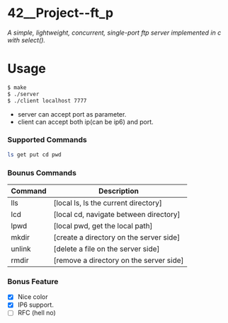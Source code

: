 # 42__Project--ft_p
*A simple, lightweight, concurrent, single-port ftp server implemented in c with select().*

# Usage

```sh
$ make
$ ./server
$ ./client localhost 7777
```
* server can accept port as parameter.
* client can accept both ip(can be ip6) and port.
### Supported Commands
```sh
ls get put cd pwd
```
### Bounus Commands
| Command | Description |
| ------ | ------ |
| lls | [local ls, ls the current directory] |
| lcd | [local cd, navigate between directory] |
| lpwd | [local pwd, get the local path] |
| mkdir | [create a directory on the server side] |
| unlink | [delete a file on the server side] |
| rmdir | [remove a directory on the server side] |

### Bonus Feature
- [x] Nice color 
- [x] IP6 support.
- [ ] RFC (hell no)
